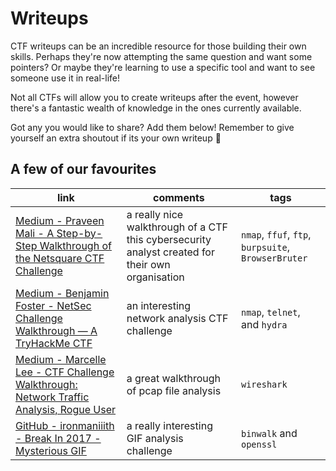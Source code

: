 # Writeups

CTF writeups can be an incredible resource for those building their own skills. Perhaps they're now attempting the same question and want some pointers? Or maybe they're learning to use a specific tool and want to see someone use it in real-life!

Not all CTFs will allow you to create writeups after the event, however there's a fantastic wealth of knowledge in the ones currently available.

Got any you would like to share? Add them below! Remember to give yourself an extra shoutout if its your own writeup 🤩

## A few of our favourites

| link | comments | tags |
|-|-|-|
|[Medium - Praveen Mali - A Step-by-Step Walkthrough of the Netsquare CTF Challenge](https://infosecwriteups.com/a-step-by-step-walkthrough-of-the-netsquare-ctf-challenge-58212b63d44b)|a really nice walkthrough of a CTF this cybersecurity analyst created for their own organisation|`nmap`, `ffuf`, `ftp`, `burpsuite`, `BrowserBruter`|
|[Medium - Benjamin Foster - NetSec Challenge Walkthrough — A TryHackMe CTF](https://medium.com/@benjaminafoster4/netsec-challenge-walkthrough-a-tryhackme-ctf-7beb20279428)|an interesting network analysis CTF challenge|`nmap`, `telnet`, and `hydra`|
|[Medium - Marcelle Lee - CTF Challenge Walkthrough: Network Traffic Analysis, Rogue User](https://marcellelee.medium.com/ctf-challenge-walkthrough-network-traffic-analysis-rogue-user-f87ae923130)|a great walkthrough of pcap file analysis|`wireshark`|
|[GitHub - ironmaniiith - Break In 2017 - Mysterious GIF](https://github.com/ctfs/write-ups-2017/tree/master/breakin-ctf-2017/misc/Mysterious-GIF)|a really interesting GIF analysis challenge|`binwalk` and `openssl`|
